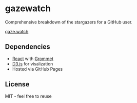 # gazewatch

Comprehensive breakdown of the stargazers for a  GitHub user.

[gaze.watch](https://gaze.watch)


## Dependencies

- [React](https://reactjs.org/) with [Grommet](https://v2.grommet.io/)
- [D3.js](https://d3js.org/) for visalization
- Hosted via GitHub Pages

## License

MIT - feel free to reuse